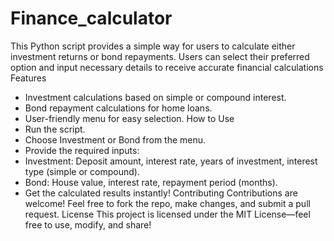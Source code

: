 # Finance_calculator
This Python script provides a simple way for users to calculate either investment returns or bond repayments. Users can select their preferred option and input necessary details to receive accurate financial calculations
Features
- Investment calculations based on simple or compound interest.
- Bond repayment calculations for home loans.
- User-friendly menu for easy selection.
How to Use
- Run the script.
- Choose Investment or Bond from the menu.
- Provide the required inputs:
- Investment: Deposit amount, interest rate, years of investment, interest type (simple or compound).
- Bond: House value, interest rate, repayment period (months).
- Get the calculated results instantly!
Contributing
Contributions are welcome! Feel free to fork the repo, make changes, and submit a pull request.
License
This project is licensed under the MIT License—feel free to use, modify, and share!
